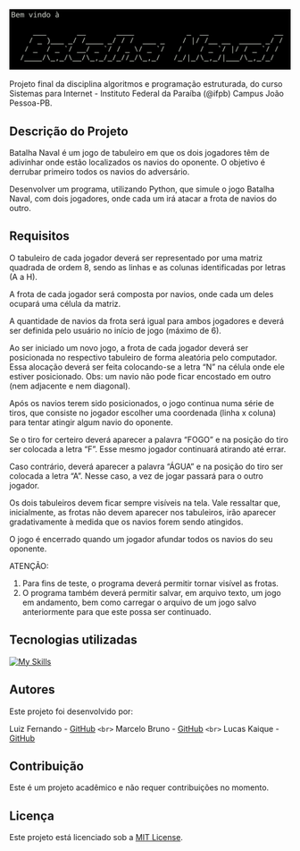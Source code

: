 <img src='assets/img/logo-batalha-naval.png'>
<br>

Projeto final da disciplina algoritmos e programação estruturada, do curso Sistemas para Internet - Instituto Federal da Paraíba (@ifpb) Campus João Pessoa-PB.

## Descrição do Projeto

Batalha Naval é um jogo de tabuleiro em que os dois jogadores têm de adivinhar onde estão localizados os navios do oponente. O objetivo é derrubar primeiro todos os navios do adversário.

Desenvolver um programa, utilizando Python, que simule o jogo Batalha Naval, com dois jogadores, onde cada um irá atacar a frota de navios do outro.

## Requisitos

O tabuleiro de cada jogador deverá ser representado por uma matriz quadrada de ordem 8, sendo as linhas e as colunas identificadas por letras (A a H).

A frota de cada jogador será composta por navios, onde cada um deles ocupará uma célula da matriz.

A quantidade de navios da frota será igual para ambos jogadores e deverá ser definida pelo usuário no início de jogo (máximo de 6).

Ao ser iniciado um novo jogo, a frota de cada jogador deverá ser posicionada no respectivo tabuleiro de forma aleatória pelo computador. Essa alocação deverá ser feita colocando-se a letra “N” na célula onde ele estiver posicionado. Obs: um navio não pode ficar encostado em outro (nem adjacente e nem diagonal).

Após os navios terem sido posicionados, o jogo continua numa série de tiros, que consiste no jogador escolher uma coordenada (linha x coluna) para tentar atingir algum navio do oponente.

Se o tiro for certeiro deverá aparecer a palavra “FOGO” e na posição do tiro ser colocada a letra “F”. Esse mesmo jogador continuará atirando até errar.

Caso contrário, deverá aparecer a palavra “ÁGUA” e na posição do tiro ser colocada a letra “A”. Nesse caso, a vez de jogar passará para o outro jogador.

Os dois tabuleiros devem ficar sempre visíveis na tela. Vale ressaltar que, inicialmente, as frotas não devem aparecer nos tabuleiros, irão aparecer gradativamente à medida que os navios forem sendo atingidos.

O jogo é encerrado quando um jogador afundar todos os navios do seu oponente.

ATENÇÃO:

1. Para fins de teste, o programa deverá permitir tornar visível as frotas.
2. O programa também deverá permitir salvar, em arquivo texto, um jogo em andamento, bem como carregar o arquivo de um jogo salvo anteriormente para que este possa ser continuado.

## Tecnologias utilizadas

[![My Skills](https://skills.thijs.gg/icons?i=python,git,&theme=light)](https://skills.thijs.gg)

## Autores

Este projeto foi desenvolvido por:

Luiz Fernando - [GitHub](https://github.com/LuizFernando12) `<br>`
Marcelo Bruno - [GitHub](https://github.com/marceelobruno) `<br>`
Lucas Kaique - [GitHub](https://github.com/LucasKaiquee)

## Contribuição

Este é um projeto acadêmico e não requer contribuições no momento.

## Licença

Este projeto está licenciado sob a [MIT License](LICENSE).
